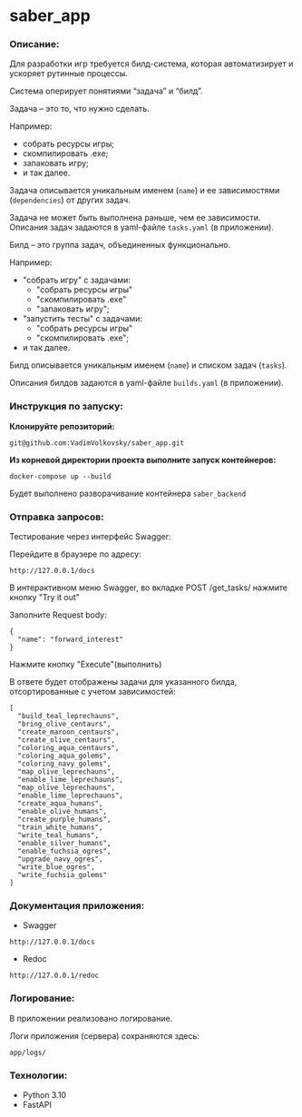 # saber_app


### Описание:
Для разработки игр требуется билд-система, которая автоматизирует и ускоряет рутинные процессы.

Система оперирует понятиями “задача” и “билд”. 

Задача – это то, что нужно сделать.

Например: 

- собрать ресурсы игры; 
- скомпилировать .exe; 
- запаковать игру;
- и так далее.

Задача описывается уникальным именем (`name`) и ее зависимостями (`dependencies`) от других задач. 

Задача не может быть выполнена раньше, чем ее зависимости. 
Описания задач задаются в yaml-файле `tasks.yaml` (в приложении).

Билд – это группа задач, объединенных функционально. 

Например:
- "собрать игру" с задачами:
  - "собрать ресурсы игры"
  - "скомпилировать .exe"
  - "запаковать игру";
- "запустить тесты" с задачами: 
  - "собрать ресурсы игры"
  - "скомпилировать .exe";
- и так далее.

Билд описывается уникальным именем (`name`) и списком задач (`tasks`).

Описания билдов задаются в yaml-файле `builds.yaml` (в приложении).


### Инструкция по запуску:
**Клонируйте репозиторий:**
```
git@github.com:VadimVolkovsky/saber_app.git
```

**Из корневой директории проекта выполните запуск контейнеров:**
```
docker-compose up --build
```

Будет выполнено разворачивание контейнера `saber_backend`


### Отправка запросов:
Тестирование через интерфейс Swagger:

Перейдите в браузере по адресу:
```
http://127.0.0.1/docs
```

В интерактивном меню Swagger, во вкладке POST /get_tasks/ нажмите кнопку "Try it out"

Заполните Request body:
```
{
  "name": "forward_interest"
}
```

Нажмите кнопку "Execute"(выполнить)

В ответе будет отображены задачи для указанного билда, отсортированные с учетом зависимостей:

```
[
  "build_teal_leprechauns",
  "bring_olive_centaurs",
  "create_maroon_centaurs",
  "create_olive_centaurs",
  "coloring_aqua_centaurs",
  "coloring_aqua_golems",
  "coloring_navy_golems",
  "map_olive_leprechauns",
  "enable_lime_leprechauns",
  "map_olive_leprechauns",
  "enable_lime_leprechauns",
  "create_aqua_humans",
  "enable_olive_humans",
  "create_purple_humans",
  "train_white_humans",
  "write_teal_humans",
  "enable_silver_humans",
  "enable_fuchsia_ogres",
  "upgrade_navy_ogres",
  "write_blue_ogres",
  "write_fuchsia_golems"
]
```

### Документация приложения:
- Swagger
```
http://127.0.0.1/docs
```

- Redoc
```
http://127.0.0.1/redoc
```


### Логирование:
В приложении реализовано логирование.

Логи приложения (сервера) сохраняются здесь:
```
app/logs/
```

### Технологии:
- Python 3.10
- FastAPI
